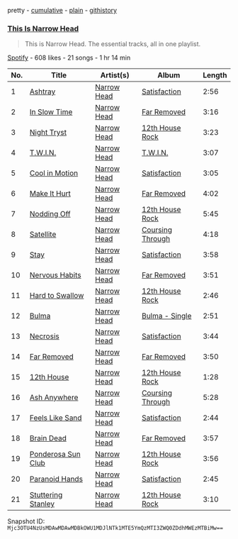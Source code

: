 pretty - [cumulative](/playlists/cumulative/37i9dQZF1DZ06evO2urtMA.md) - [plain](/playlists/plain/37i9dQZF1DZ06evO2urtMA) - [githistory](https://github.githistory.xyz/mackorone/spotify-playlist-archive/blob/main/playlists/plain/37i9dQZF1DZ06evO2urtMA)

### [This Is Narrow Head](https://open.spotify.com/playlist/37i9dQZF1DZ06evO2urtMA)

> This is Narrow Head\. The essential tracks, all in one playlist.

[Spotify](https://open.spotify.com/user/spotify) - 608 likes - 21 songs - 1 hr 14 min

| No. | Title | Artist(s) | Album | Length |
|---|---|---|---|---|
| 1 | [Ashtray](https://open.spotify.com/track/1AmVWLPhCqTMt4y5t0cB8T) | [Narrow Head](https://open.spotify.com/artist/4g6ODwOQYRZLsP89kEoBIu) | [Satisfaction](https://open.spotify.com/album/0m3hGU2BkS3t3zBdavqmNg) | 2:56 |
| 2 | [In Slow Time](https://open.spotify.com/track/3C7Qjn5zpc6xJ81pamYWtJ) | [Narrow Head](https://open.spotify.com/artist/4g6ODwOQYRZLsP89kEoBIu) | [Far Removed](https://open.spotify.com/album/13RbzhZDgc98h8VWThEp9a) | 3:16 |
| 3 | [Night Tryst](https://open.spotify.com/track/6t7JhxmZXS0YrYgvQyRWZ1) | [Narrow Head](https://open.spotify.com/artist/4g6ODwOQYRZLsP89kEoBIu) | [12th House Rock](https://open.spotify.com/album/5YHS5GXWuW5IuXwGqET6t0) | 3:23 |
| 4 | [T.W.I.N.](https://open.spotify.com/track/0AyN9SW50iTYEI17mdg8BG) | [Narrow Head](https://open.spotify.com/artist/4g6ODwOQYRZLsP89kEoBIu) | [T.W.I.N.](https://open.spotify.com/album/64wKY2vc3FLDD3CwD68vBz) | 3:07 |
| 5 | [Cool in Motion](https://open.spotify.com/track/21yuHrj83KWSLRsCvDN7Ul) | [Narrow Head](https://open.spotify.com/artist/4g6ODwOQYRZLsP89kEoBIu) | [Satisfaction](https://open.spotify.com/album/0m3hGU2BkS3t3zBdavqmNg) | 3:05 |
| 6 | [Make It Hurt](https://open.spotify.com/track/69jVsEla1GaZYEzinH4kDb) | [Narrow Head](https://open.spotify.com/artist/4g6ODwOQYRZLsP89kEoBIu) | [Far Removed](https://open.spotify.com/album/13RbzhZDgc98h8VWThEp9a) | 4:02 |
| 7 | [Nodding Off](https://open.spotify.com/track/7jd5bSsJ3pdPVDU7PdFVJL) | [Narrow Head](https://open.spotify.com/artist/4g6ODwOQYRZLsP89kEoBIu) | [12th House Rock](https://open.spotify.com/album/5YHS5GXWuW5IuXwGqET6t0) | 5:45 |
| 8 | [Satellite](https://open.spotify.com/track/3No5gkFfVh2zW59XT67aNY) | [Narrow Head](https://open.spotify.com/artist/4g6ODwOQYRZLsP89kEoBIu) | [Coursing Through](https://open.spotify.com/album/7CKVvhRVZHbLCfOgsbUdxX) | 4:18 |
| 9 | [Stay](https://open.spotify.com/track/6Glr1Wc0TZ5Ta1BCbrvaHG) | [Narrow Head](https://open.spotify.com/artist/4g6ODwOQYRZLsP89kEoBIu) | [Satisfaction](https://open.spotify.com/album/0m3hGU2BkS3t3zBdavqmNg) | 3:58 |
| 10 | [Nervous Habits](https://open.spotify.com/track/3iIOUEPbQDG2XQNeckP62n) | [Narrow Head](https://open.spotify.com/artist/4g6ODwOQYRZLsP89kEoBIu) | [Far Removed](https://open.spotify.com/album/13RbzhZDgc98h8VWThEp9a) | 3:51 |
| 11 | [Hard to Swallow](https://open.spotify.com/track/6XSR3rZzQRQ7oaRYqbe408) | [Narrow Head](https://open.spotify.com/artist/4g6ODwOQYRZLsP89kEoBIu) | [12th House Rock](https://open.spotify.com/album/5YHS5GXWuW5IuXwGqET6t0) | 2:46 |
| 12 | [Bulma](https://open.spotify.com/track/3R7Gy621ZWHLd8kYl9Bz6s) | [Narrow Head](https://open.spotify.com/artist/4g6ODwOQYRZLsP89kEoBIu) | [Bulma \- Single](https://open.spotify.com/album/3q0oPKvM3rcpuGY8nOvWc4) | 2:51 |
| 13 | [Necrosis](https://open.spotify.com/track/46FwqZts74DdH7mWvG1SpG) | [Narrow Head](https://open.spotify.com/artist/4g6ODwOQYRZLsP89kEoBIu) | [Satisfaction](https://open.spotify.com/album/0m3hGU2BkS3t3zBdavqmNg) | 3:44 |
| 14 | [Far Removed](https://open.spotify.com/track/5NwYO5OtL5LBXAYCAkqSfe) | [Narrow Head](https://open.spotify.com/artist/4g6ODwOQYRZLsP89kEoBIu) | [Far Removed](https://open.spotify.com/album/13RbzhZDgc98h8VWThEp9a) | 3:50 |
| 15 | [12th House](https://open.spotify.com/track/1thpTj5LbAQbWTzPBbWRQX) | [Narrow Head](https://open.spotify.com/artist/4g6ODwOQYRZLsP89kEoBIu) | [12th House Rock](https://open.spotify.com/album/5YHS5GXWuW5IuXwGqET6t0) | 1:28 |
| 16 | [Ash Anywhere](https://open.spotify.com/track/7jH4ClqJQJT1l0SxU10OOb) | [Narrow Head](https://open.spotify.com/artist/4g6ODwOQYRZLsP89kEoBIu) | [Coursing Through](https://open.spotify.com/album/7CKVvhRVZHbLCfOgsbUdxX) | 5:28 |
| 17 | [Feels Like Sand](https://open.spotify.com/track/5ok41XptV2v9yhm92Cp0RK) | [Narrow Head](https://open.spotify.com/artist/4g6ODwOQYRZLsP89kEoBIu) | [Satisfaction](https://open.spotify.com/album/0m3hGU2BkS3t3zBdavqmNg) | 2:44 |
| 18 | [Brain Dead](https://open.spotify.com/track/4JkPEQKAQ9Uwg1vTilKx5y) | [Narrow Head](https://open.spotify.com/artist/4g6ODwOQYRZLsP89kEoBIu) | [Far Removed](https://open.spotify.com/album/13RbzhZDgc98h8VWThEp9a) | 3:57 |
| 19 | [Ponderosa Sun Club](https://open.spotify.com/track/4E7rliVKRRxJWktIdZ7caE) | [Narrow Head](https://open.spotify.com/artist/4g6ODwOQYRZLsP89kEoBIu) | [12th House Rock](https://open.spotify.com/album/5YHS5GXWuW5IuXwGqET6t0) | 3:56 |
| 20 | [Paranoid Hands](https://open.spotify.com/track/7s0E7MQg8ius1ygr0NndJs) | [Narrow Head](https://open.spotify.com/artist/4g6ODwOQYRZLsP89kEoBIu) | [Satisfaction](https://open.spotify.com/album/0m3hGU2BkS3t3zBdavqmNg) | 2:45 |
| 21 | [Stuttering Stanley](https://open.spotify.com/track/2bDcEAuUcRdqn7dkERCmqj) | [Narrow Head](https://open.spotify.com/artist/4g6ODwOQYRZLsP89kEoBIu) | [12th House Rock](https://open.spotify.com/album/5YHS5GXWuW5IuXwGqET6t0) | 3:10 |

Snapshot ID: `Mjc3OTU4NzUsMDAwMDAwMDBkOWU1MDJlNTk1MTE5YmQzMTI3ZWQ0ZDdhMWEzMTBiMw==`
